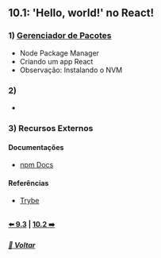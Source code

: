 ## 10.1: 'Hello, world!' no React!

### 1) [Gerenciador de Pacotes](Z-conteudo-recursos/gerenciador-pacotes.md#gerenciador-de-pacotes)
- Node Package Manager
- Criando um app React
- Observação: Instalando o NVM

### 2) []()
- 

### 3) Recursos Externos

#### Documentações
- [npm Docs](https://docs.npmjs.com/)

#### Referências
- [Trybe](https://www.betrybe.com/)

##

#### [:arrow_left: 9.3](../../../modulo1-fundamentos/bloco9-javascript-testes-assincronos/dia9-3#93-jest---testes-assíncronos) | [10.2 :arrow_right:](../dia10-/#101)

##### [:rocket: Voltar](https://github.com/nnnnadia/trybe-exercicios#bloco-10-introdução-à-react)
